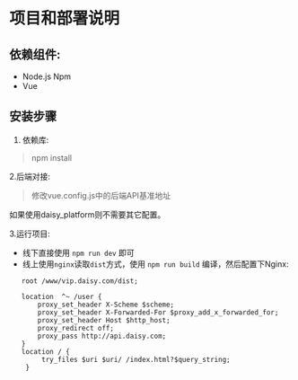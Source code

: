 # 项目和部署说明

## 依赖组件: 
- Node.js Npm
- Vue


## 安装步骤
1. 依赖库:
> npm install

2.后端对接:
> 修改vue.config.js中的后端API基准地址    

如果使用daisy_platform则不需要其它配置。

3.运行项目:    
- 线下直接使用 `npm run dev` 即可
- 线上使用`nginx`读取`dist`方式，使用 `npm run build` 编译，然后配置下Nginx: 
```
   root /www/vip.daisy.com/dist;
  
   location  ^~ /user {
       proxy_set_header X-Scheme $scheme;
       proxy_set_header X-Forwarded-For $proxy_add_x_forwarded_for;
       proxy_set_header Host $http_host;
       proxy_redirect off;
       proxy_pass http://api.daisy.com;
   }
   location / {
        try_files $uri $uri/ /index.html?$query_string;
    }
```
